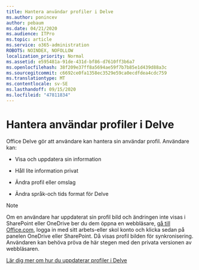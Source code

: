 ```yaml
---
title: Hantera användar profiler i Delve
ms.author: ponincev
author: pebaum
ms.date: 04/21/2020
ms.audience: ITPro
ms.topic: article
ms.service: o365-administration
ROBOTS: NOINDEX, NOFOLLOW
localization_priority: Normal
ms.assetid: e595481a-91de-431d-bf86-d7610ff3b6a7
ms.openlocfilehash: 38f209e37ff8a5694ae59f7b7b85e1d439d88a3c
ms.sourcegitcommit: c6692ce0fa1358ec3529e59ca0ecdfdea4cdc759
ms.translationtype: MT
ms.contentlocale: sv-SE
ms.lasthandoff: 09/15/2020
ms.locfileid: "47811834"
---
```

# <a name="manage-user-profiles-in-delve"></a>Hantera användar profiler i Delve

Office Delve gör att användare kan hantera sin användar profil. Användare kan:
  
- Visa och uppdatera sin information
    
- Håll lite information privat
    
- Ändra profil eller omslag
    
- Ändra språk-och tids format för Delve
    
> [!NOTE]
> Om en användare har uppdaterat sin profil bild och ändringen inte visas i SharePoint eller OneDrive ber du dem öppna en webbläsare, [gå till Office.com](https://www.office.com), logga in med sitt arbets-eller skol konto och klicka sedan på panelen OneDrive eller SharePoint. Då visas profil bilden för synkronisering. Användaren kan behöva pröva de här stegen med den privata versionen av webbläsaren. 
  
[Lär dig mer om hur du uppdaterar profiler i Delve](https://go.microsoft.com/fwlink/?linkid=735070)
  

